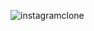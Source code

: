 ![instagramclone](https://github.com/semihgullboy/Patika-Frontend/assets/114232816/dfc1cd6e-5e4a-4de2-928c-e7f581071ea3)
